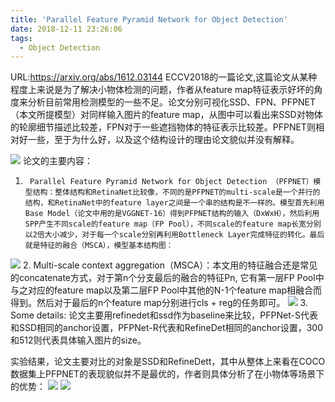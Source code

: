 ```yaml
---
title: 'Parallel Feature Pyramid Network for Object Detection'
date: 2018-12-11 23:26:06
tags:
  - Object Detection
---
```

URL:https://arxiv.org/abs/1612.03144
ECCV2018的一篇论文,这篇论文从某种程度上来说是为了解决小物体检测的问题，作者从feature map特征表示好坏的角度来分析目前常用检测模型的一些不足。论文分别可视化SSD、FPN、PFPNET（本文所提模型）对同样输入图片的feature map，从图中可以看出来SSD对物体的轮廓细节描述比较差，FPN对于一些遮挡物体的特征表示比较差。PFPNET则相对好一些，至于为什么好，以及这个结构设计的理由论文貌似并没有解释。

![](Parallel-Feature-Pyramid-Network-for-Object-Detection-image002.png)
论文的主要内容：

1.      Parallel Feature Pyramid Network for Object Detection （PFPNET）模型结构：整体结构和RetinaNet比较像，不同的是PFPNET的multi-scale是一个并行的结构，和RetinaNet中的feature layer之间是一个串的结构是不一样的。模型首先利用Base Model（论文中用的是VGGNET-16）得到PFPNET结构的输入（DxWxH），然后利用SPP产生不同scale的feature map（FP Pool），不同scale的feature map长宽分别以2倍大小减少，对于每一个scale分别再利用Bottleneck Layer完成特征的转化。最后就是特征的融合（MSCA），模型基本结构图：
![](Parallel-Feature-Pyramid-Network-for-Object-Detection-image003.png)
2.      Multi-scale context aggregation（MSCA）：本文用的特征融合还是常见的concatenate方式，对于第n个分支最后的融合的特征Pn, 它有第一层FP Pool中与之对应的feature map以及第二层FP Pool中其他的N-1个feature map相融合而得到。然后对于最后的n个feature map分别进行cls + reg的任务即可。
![](Parallel-Feature-Pyramid-Network-for-Object-Detection-image004.png)
3.      Some details: 论文主要用refinedet和ssd作为baseline来比较，PFPNet-S代表和SSD相同的anchor设置，PFPNet-R代表和RefineDet相同的anchor设置，300和512则代表具体输入图片的size。

实验结果，论文主要对比的对象是SSD和RefineDett，其中从整体上来看在COCO数据集上PFPNET的表现貌似并不是最优的，作者则具体分析了在小物体等场景下的优势：
![](Parallel-Feature-Pyramid-Network-for-Object-Detection-image006.png)
![](Parallel-Feature-Pyramid-Network-for-Object-Detection-image005.png)
